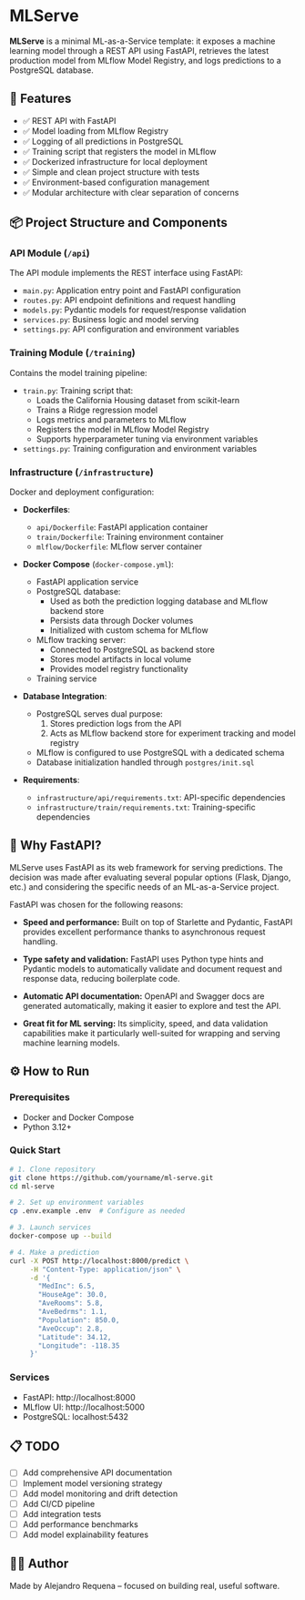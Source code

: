 # MLServe

**MLServe** is a minimal ML-as-a-Service template: it exposes a machine learning model through a REST API using FastAPI, retrieves the latest production model from MLflow Model Registry, and logs predictions to a PostgreSQL database.

## 🚀 Features

* ✅ REST API with FastAPI
* ✅ Model loading from MLflow Registry
* ✅ Logging of all predictions in PostgreSQL
* ✅ Training script that registers the model in MLflow
* ✅ Dockerized infrastructure for local deployment
* ✅ Simple and clean project structure with tests
* ✅ Environment-based configuration management
* ✅ Modular architecture with clear separation of concerns

## 📦 Project Structure and Components

### API Module (`/api`)
The API module implements the REST interface using FastAPI:

* `main.py`: Application entry point and FastAPI configuration
* `routes.py`: API endpoint definitions and request handling
* `models.py`: Pydantic models for request/response validation
* `services.py`: Business logic and model serving
* `settings.py`: API configuration and environment variables

### Training Module (`/training`)
Contains the model training pipeline:

* `train.py`: Training script that:
  - Loads the California Housing dataset from scikit-learn
  - Trains a Ridge regression model
  - Logs metrics and parameters to MLflow
  - Registers the model in MLflow Model Registry
  - Supports hyperparameter tuning via environment variables
* `settings.py`: Training configuration and environment variables

### Infrastructure (`/infrastructure`)
Docker and deployment configuration:

* **Dockerfiles**:
  - `api/Dockerfile`: FastAPI application container
  - `train/Dockerfile`: Training environment container
  - `mlflow/Dockerfile`: MLflow server container

* **Docker Compose** (`docker-compose.yml`):
  - FastAPI application service
  - PostgreSQL database:
    - Used as both the prediction logging database and MLflow backend store
    - Persists data through Docker volumes
    - Initialized with custom schema for MLflow
  - MLflow tracking server:
    - Connected to PostgreSQL as backend store
    - Stores model artifacts in local volume
    - Provides model registry functionality
  - Training service

* **Database Integration**:
  - PostgreSQL serves dual purpose:
    1. Stores prediction logs from the API
    2. Acts as MLflow backend store for experiment tracking and model registry
  - MLflow is configured to use PostgreSQL with a dedicated schema
  - Database initialization handled through `postgres/init.sql`

* **Requirements**:
  - `infrastructure/api/requirements.txt`: API-specific dependencies
  - `infrastructure/train/requirements.txt`: Training-specific dependencies

## 🧠 Why FastAPI?
MLServe uses FastAPI as its web framework for serving predictions. The decision was made after evaluating several popular options (Flask, Django, etc.) and considering the specific needs of an ML-as-a-Service project.

FastAPI was chosen for the following reasons:

- **Speed and performance:** Built on top of Starlette and Pydantic, FastAPI provides excellent performance thanks to asynchronous request handling.

- **Type safety and validation:** FastAPI uses Python type hints and Pydantic models to automatically validate and document request and response data, reducing boilerplate code.

- **Automatic API documentation:** OpenAPI and Swagger docs are generated automatically, making it easier to explore and test the API.

- **Great fit for ML serving:** Its simplicity, speed, and data validation capabilities make it particularly well-suited for wrapping and serving machine learning models.

## ⚙️ How to Run

### Prerequisites
- Docker and Docker Compose
- Python 3.12+

### Quick Start
```bash
# 1. Clone repository
git clone https://github.com/yourname/ml-serve.git
cd ml-serve

# 2. Set up environment variables
cp .env.example .env  # Configure as needed

# 3. Launch services
docker-compose up --build

# 4. Make a prediction
curl -X POST http://localhost:8000/predict \
     -H "Content-Type: application/json" \
     -d '{
       "MedInc": 6.5,
       "HouseAge": 30.0,
       "AveRooms": 5.8,
       "AveBedrms": 1.1,
       "Population": 850.0,
       "AveOccup": 2.8,
       "Latitude": 34.12,
       "Longitude": -118.35
     }'
```

### Services
- FastAPI: http://localhost:8000
- MLflow UI: http://localhost:5000
- PostgreSQL: localhost:5432

## 📋 TODO

* [ ] Add comprehensive API documentation
* [ ] Implement model versioning strategy
* [ ] Add model monitoring and drift detection
* [ ] Add CI/CD pipeline
* [ ] Add integration tests
* [ ] Add performance benchmarks
* [ ] Add model explainability features

## 🧑‍💻 Author

Made by Alejandro Requena – focused on building real, useful software.
